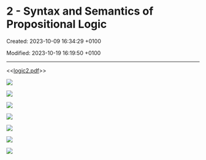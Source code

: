 # 2 - Syntax and Semantics of Propositional Logic

Created: 2023-10-09 16:34:29 +0100

Modified: 2023-10-19 16:19:50 +0100

---

<<[logic2.pdf](../../media/logic2.pdf)>>



![](../../media/Year-1-Logic-2---Syntax-and-Semantics-of-Propositional-Logic-image1.jpeg)





![](../../media/Year-1-Logic-2---Syntax-and-Semantics-of-Propositional-Logic-image2.jpeg)



![](../../media/Year-1-Logic-2---Syntax-and-Semantics-of-Propositional-Logic-image3.jpeg)



![](../../media/Year-1-Logic-2---Syntax-and-Semantics-of-Propositional-Logic-image4.jpeg)







![](../../media/Year-1-Logic-2---Syntax-and-Semantics-of-Propositional-Logic-image5.jpeg)



![](../../media/Year-1-Logic-2---Syntax-and-Semantics-of-Propositional-Logic-image6.jpeg)



![](../../media/Year-1-Logic-2---Syntax-and-Semantics-of-Propositional-Logic-image7.jpeg)









